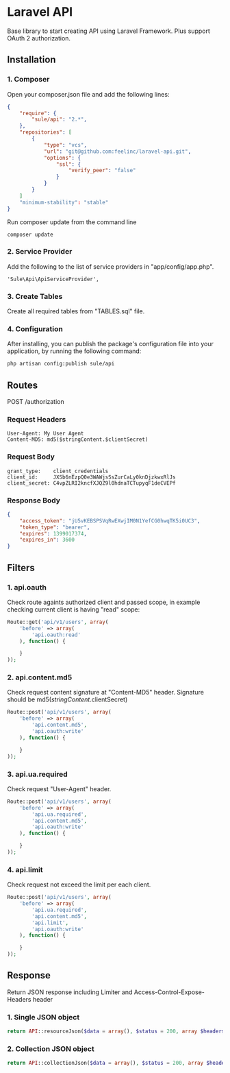 Laravel API
===========

Base library to start creating API using Laravel Framework. Plus support OAuth 2 authorization.

## Installation

### 1. Composer
Open your composer.json file and add the following lines:
```json
{
    "require": {
        "sule/api": "2.*",
    },
    "repositories": [
        {
            "type": "vcs",
            "url": "git@github.com:feelinc/laravel-api.git",
            "options": {
                "ssl": {
                    "verify_peer": "false"
                }
            }
        }
    ]
    "minimum-stability": "stable"
}
```
Run composer update from the command line
```
composer update
```

### 2. Service Provider
Add the following to the list of service providers in "app/config/app.php".
```
'Sule\Api\ApiServiceProvider',
```

### 3. Create Tables
Create all required tables from "TABLES.sql" file.

### 4. Configuration
After installing, you can publish the package's configuration file into your application, by running the following command:
```txt
php artisan config:publish sule/api
```

## Routes
POST /authorization

### Request Headers
```
User-Agent: My User Agent 
Content-MD5: md5($stringContent.$clientSecret) 
```

### Request Body
```
grant_type:    client_credentials 
client_id:     JXSb6nEzpQ0e3WAWjsSsZurCaLy0knDjzkwxRlJs 
client_secret: C4vpZLRI2kncfXJQZ9l0hdnaTCTupyqF1deCVEPf 
```

### Response Body
```json
{
    "access_token": "jU5vKEBSPSVqRwEXwjIM0N1YefCG0hwqTK5i0UC3",
    "token_type": "bearer",
    "expires": 1399017374,
    "expires_in": 3600
}
```

## Filters

### 1. api.oauth
Check route againts authorized client and passed scope, in example checking current client is having "read" scope:
```php
Route::get('api/v1/users', array(
    'before' => array(
        'api.oauth:read'
    ), function() {

    }
));
```

### 2. api.content.md5
Check request content signature at "Content-MD5" header. Signature should be md5($stringContent.$clientSecret)
```php
Route::post('api/v1/users', array(
    'before' => array(
        'api.content.md5', 
        'api.oauth:write'
    ), function() {

    }
));
```

### 3. api.ua.required
Check request "User-Agent" header.
```php
Route::post('api/v1/users', array(
    'before' => array(
        'api.ua.required', 
        'api.content.md5', 
        'api.oauth:write'
    ), function() {

    }
));
```

### 4. api.limit
Check request not exceed the limit per each client.
```php
Route::post('api/v1/users', array(
    'before' => array(
        'api.ua.required', 
        'api.content.md5', 
        'api.limit', 
        'api.oauth:write'
    ), function() {

    }
));
```

## Response
Return JSON response including Limiter and Access-Control-Expose-Headers header

### 1. Single JSON object
```php
return API::resourceJson($data = array(), $status = 200, array $headers = array());
```

### 2. Collection JSON object
```php
return API::collectionJson($data = array(), $status = 200, array $headers = array());
```